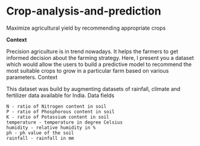 # Crop-analysis-and-prediction
Maximize agricultural yield by recommending appropriate crops


**Context**

Precision agriculture is in trend nowadays. It helps the farmers to get informed decision about the farming strategy. Here, I present you a dataset which would allow the users to build a predictive model to recommend the most suitable crops to grow in a particular farm based on various parameters.
Context

This dataset was build by augmenting datasets of rainfall, climate and fertilizer data available for India.
Data fields

    N - ratio of Nitrogen content in soil
    P - ratio of Phosphorous content in soil
    K - ratio of Potassium content in soil
    temperature - temperature in degree Celsius
    humidity - relative humidity in %
    ph - ph value of the soil
    rainfall - rainfall in mm
